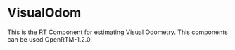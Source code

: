 # VisualOdom
This is the RT Component for estimating Visual Odometry. This components can be used OpenRTM-1.2.0. 
